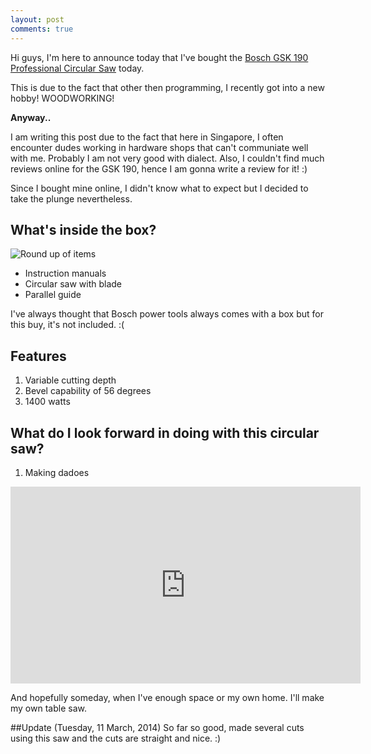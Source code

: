```yaml
---
layout: post
comments: true
---
```


Hi guys, I'm here to announce today that I've bought the [Bosch GSK 190 Professional Circular Saw](http://www.bosch-pt.com.sg/sg/en/professional/power-tools/c131487/p21154/hand-held-circular-saws/gks-190.html) today.

This is due to the fact that other then programming, I recently got into a new hobby! WOODWORKING!

**Anyway..**

I am writing this post due to the fact that here in Singapore, I often encounter dudes working in hardware shops that can't communiate well with me. Probably I am not very good with dialect.
Also, I couldn't find much reviews online for the GSK 190, hence I am gonna write a review for it! :)

Since I bought mine online, I didn't know what to expect but I decided to take the plunge nevertheless.

## What's inside the box?

![Round up of items](http://i.imgur.com/6rf8017.jpg)

- Instruction manuals
- Circular saw with blade
- Parallel guide

I've always thought that Bosch power tools always comes with a box but for this buy, it's not included. :(

## Features

1. Variable cutting depth
2. Bevel capability of 56 degrees
3. 1400 watts

## What do I look forward in doing with this circular saw?

1) Making dadoes

<iframe width="560" height="315" src="http://www.youtube.com/embed/KNX9Y2cyRhk" frameborder="0" allowfullscreen></iframe>

And hopefully someday, when I've enough space or my own home. I'll make my own table saw.

##Update (Tuesday, 11 March, 2014)
So far so good, made several cuts using this saw and the cuts are straight and nice. :)
